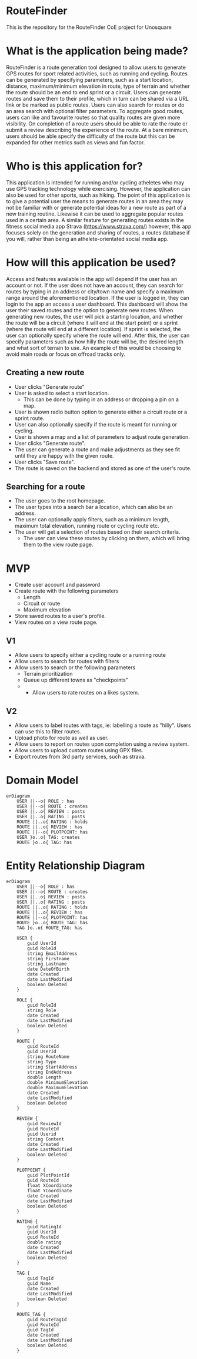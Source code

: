 # RouteFinder
This is the repository for the RouteFinder CoE project for Unosquare

# What is the application being made?
RouteFinder is a route generation tool designed to allow users to generate GPS routes for sport related activities, such as running and cycling. Routes can be generated by specifying parameters, such as a start location, distance, maximum/minimum elevation in route, type of terrain and whether the route should be an end to end sprint or a circuit. Users can generate routes and save them to their profile, which in turn can be shared via a URL link or be marked as public routes. Users can also search for routes or do an area search with optional filter parameters. To aggregate good routes, users can like and favourite routes so that quality routes are given more visibility. On completion of a route users should be able to rate the route or submit a review describing the experience of the route. At a bare minimum, users should be able specify the difficulty of the route but this can be expanded for other metrics such as views and fun factor.

# Who is this application for?
This application is intended for running and/or cycling atheletes who may use GPS tracking technology while exercising. However, the application can also be used for other sports, such as hiking. The point of this application is to give a potential user the means to generate routes in an area they may not be familiar with or generate potential ideas for a new route as part of a new training routine. Likewise it can be used to aggregate popular routes used in a certain area. A similar feature for generating routes exists in the fitness social media app Strava (https://www.strava.com/) however, this app focuses solely on the generation and sharing of routes, a routes database if you will, rather than being an athelete-orientated social media app. 

# How will this application be used?
Access and features available in the app will depend if the user has an account or not. If the user does not have an account, they can search for routes by typing in an address or city/town name and specify a maximum range around the aforementioned location. If the user is logged in, they can login to the app an access a user dashboard. This dashboard will show the user their saved routes and the option to generate new routes. When generating new routes, the user will pick a starting location, and whether the route will be a circuit (where it will end at the start point) or a sprint (where the route will end at a different location). If sprint is selected, the user can optionally specify where the route will end. After this, the user can specify parameters such as how hilly the route will be, the desired length and what sort of terrain to use. An example of this would be choosing to avoid main roads or focus on offroad tracks only.

## Creating a new route
- User clicks "Generate route"
- User is asked to select a start location. 
  - This can be done by typing in an address or dropping a pin on a map.
- User is shown radio button option to generate either a circuit route or a sprint route.
- User can also optionally specify if the route is meant for running or cycling.
- User is shown a map and a list of parameters to adjust route generation.
- User clicks "Generate route".
- The user can generate a route and make adjustments as they see fit until they are happy with the given route. 
- User clicks "Save route".
- The route is saved on the backend and stored as one of the user's route.

## Searching for a route
- The user goes to the root homepage.
- The user types into a search bar a location, which can also be an address.
- The user can optionally apply filters, such as a minimum length, maximum total elevation, running route or cycling route etc.
- The user will get a selection of routes based on their search criteria. 
  - The user can view these routes by clicking on them, which will bring them to the view route page.

# MVP
- Create user account and password
- Create route with the following parameters
  - Length
  - Circuit or route
  - Maximum elevation
- Store saved routes to a user's profile.
- View routes on a view route page.
## V1
- Allow users to specify either a cycling route or a running route
- Allow users to search for routes with filters
- Allow users to search or the following parameters
  - Terrain prioritization
  - Queue up different towns as "checkpoints"
  - - Allow users to rate routes on a likes system.
## V2
- Allow users to label routes with tags, ie: labelling a route as "hilly". Users can use this to filter routes.
- Upload photo for route as well as user.
- Allow users to report on routes upon completion using a review system.
- Allow users to upload custom routes using GPX files.
- Export routes from 3rd party services, such as strava.

# Domain Model
```mermaid
erDiagram
    USER ||--o{ ROLE : has
    USER ||--o{ ROUTE : creates
    USER ||..o{ REVIEW : posts
    USER ||..o{ RATING : posts
    ROUTE ||..o{ RATING : holds
    ROUTE ||..o{ REVIEW : has
    ROUTE ||--o{ PLOTPOINT: has
    USER }o..o{ TAG: creates
    ROUTE }o..o{ TAG: has
```
# Entity Relationship Diagram
```mermaid
erDiagram
    USER ||--o{ ROLE : has
    USER ||--o{ ROUTE : creates
    USER ||..o{ REVIEW : posts
    USER ||..o{ RATING : posts
    ROUTE ||..o{ RATING : holds
    ROUTE ||..o{ REVIEW : has
    ROUTE ||--o{ PLOTPOINT: has
    ROUTE }o..o{ ROUTE_TAG: has
    TAG }o..o{ ROUTE_TAG: has

    USER {
        guid UserId
        guid RoleId
        string EmailAddress
        string Firstname
        string Lastname
        date DateOfBirth
        date Created
        date LastModified
        boolean Deleted
    }

    ROLE {
        guid RoleId
        string Role
        date Created
        date LastModified
        boolean Deleted
    }

    ROUTE {
        guid RouteId
        guid UserId
        string RouteName
        string Type
        string StartAddress
        string EndAddress
        double Length
        double MinimumElevation
        double MaximumElevation
        date Created
        date LastModified
        boolean Deleted
    }

    REVIEW {
        guid ReviewId
        guid RouteId
        guid Userid
        string Content
        date Created
        date LastModified
        boolean Deleted
    }

    PLOTPOINT {
        guid PlotPointId
        guid RouteId
        float XCoordinate
        float YCoordinate
        date Created
        date LastModified
        boolean Deleted
    }

    RATING {
        guid RatingId
        guid UserId
        guid RouteId
        double rating
        date Created
        date LastModified
        boolean Deleted
    }

    TAG { 
        guid TagId
        guid Name
        date Created
        date LastModified
        boolean Deleted
    }

    ROUTE_TAG {
        guid RouteTagId
        guid RouteId
        guid TagId
        date Created
        date LastModified
        boolean Deleted
    }
```
